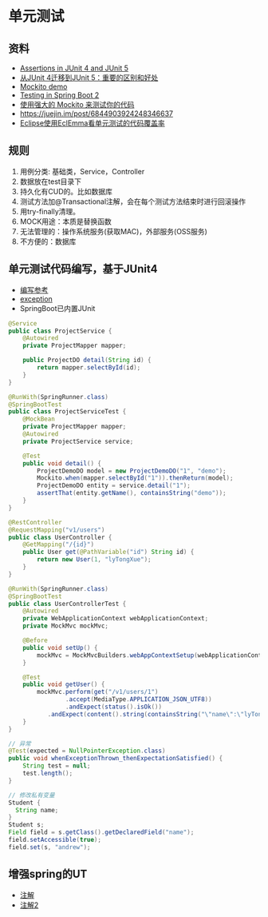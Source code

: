 # 单元测试
## 资料
* [Assertions in JUnit 4 and JUnit 5](https://www.baeldung.com/junit-assertions)
* [从JUnit 4迁移到JUnit 5：重要的区别和好处](https://zhuanlan.zhihu.com/p/144763642)
* [Mockito demo](https://www.springboottutorial.com/spring-boot-unit-testing-and-mocking-with-mockito-and-junit)
* [Testing in Spring Boot 2](https://howtodoinjava.com/spring-boot2/testing/testing-support/)
* [使用强大的 Mockito 来测试你的代码](https://cloud.tencent.com/developer/article/1056721)
* https://juejin.im/post/6844903924248346637
* [Eclipse使用EclEmma看单元测试的代码覆盖率](https://www.cnblogs.com/wuxun1997/p/8480056.html)

## 规则
1. 用例分类: 基础类，Service，Controller
1. 数据放在test目录下
1. 持久化有CUD的。比如数据库
  1. 测试方法加@Transactional注解，会在每个测试方法结束时进行回滚操作
  1. 用try-finally清理。
1. MOCK用途：本质是替换函数
  1. 无法管理的：操作系统服务(获取MAC)，外部服务(OSS服务)
  1. 不方便的：数据库

## 单元测试代码编写，基于JUnit4
* [编写参考](https://juejin.cn/post/6844903924248346637)
* [exception](https://www.baeldung.com/junit-assert-exception)
* SpringBoot已内置JUnit

```java
@Service
public class ProjectService {
    @Autowired
    private ProjectMapper mapper;

    public ProjectDO detail(String id) {
        return mapper.selectById(id);
    }
}

@RunWith(SpringRunner.class)
@SpringBootTest
public class ProjectServiceTest {
    @MockBean
    private ProjectMapper mapper;
    @Autowired
    private ProjectService service;

    @Test
    public void detail() {
        ProjectDemoDO model = new ProjectDemoDO("1", "demo");
        Mockito.when(mapper.selectById("1")).thenReturn(model);
        ProjectDemoDO entity = service.detail("1");
        assertThat(entity.getName(), containsString("demo"));
    }
}
```

```java
@RestController
@RequestMapping("v1/users")
public class UserController {
    @GetMapping("/{id}")
    public User get(@PathVariable("id") String id) {
        return new User(1, "lyTongXue");
    }
}

@RunWith(SpringRunner.class)
@SpringBootTest
public class UserControllerTest {
    @Autowired
    private WebApplicationContext webApplicationContext;
    private MockMvc mockMvc;

    @Before
    public void setUp() {
        mockMvc = MockMvcBuilders.webAppContextSetup(webApplicationContext).build();
    }

    @Test
    public void getUser() {
        mockMvc.perform(get("/v1/users/1")
                .accept(MediaType.APPLICATION_JSON_UTF8))
                .andExpect(status().isOk())
           .andExpect(content().string(containsString("\"name\":\"lyTongXue\"")));
    }
}
```

```java
// 异常
@Test(expected = NullPointerException.class)
public void whenExceptionThrown_thenExpectationSatisfied() {
    String test = null;
    test.length();
}
```
```java
// 修改私有变量
Student {
  String name;
}
Student s;
Field field = s.getClass().getDeclaredField("name");
field.setAccessible(true);
field.set(s, "andrew");
```

## 增强spring的UT
* [注解](http://www.2cto.com/kf/201302/189970.html)
* [注解2](http://www.codeweblog.com/%E5%A2%9E%E5%BC%BAspring-junit%E6%B5%8B%E8%AF%95%E6%A1%86%E6%9E%B6%E7%9A%84beforeclass%E5%92%8Cafterclass%E5%8A%9F%E8%83%BD/)
